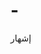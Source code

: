# -
إشهار
<script async src="https://pagead2.googlesyndication.com/pagead/js/adsbygoogle.js?client=ca-pub-9278619443055625"

     crossorigin="anonymous"></script>
